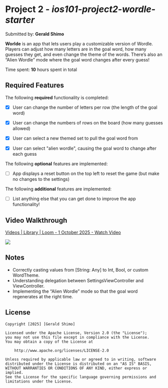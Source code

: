 # Project 2 - *ios101-project2-wordle-starter*

Submitted by: **Gerald Shimo**

**Worlde** is an app that lets users play a customizable version of Wordle. Players can adjust how many letters are in the goal word, how many guesses they get, and even change the theme of the words. There’s also an “Alien Wordle” mode where the goal word changes after every guess!

Time spent: **10** hours spent in total

## Required Features

The following **required** functionality is completed:

- [x] User can change the number of letters per row (the length of the goal word)
- [x] User can change the numbers of rows on the board (how many guesses allowed)
- [x] User can select a new themed set to pull the goal word from
- [x] User can select "alien wordle", causing the goal word to change after each guess


The following **optional** features are implemented:

- [ ] App displays a reset button on the top left to reset the game (but make no changes to the settings)

The following **additional** features are implemented:

- [ ] List anything else that you can get done to improve the app functionality!

## Video Walkthrough

<div>
    <a href="https://www.loom.com/share/0f04a07840494cb2977bee6e0e44f25f">
      <p>Videos | Library | Loom - 1 October 2025 - Watch Video</p>
    </a>
    <a href="https://www.loom.com/share/0f04a07840494cb2977bee6e0e44f25f">
      <img style="max-width:300px;" src="https://cdn.loom.com/sessions/thumbnails/0f04a07840494cb2977bee6e0e44f25f-40ac0ed10432a3bf-full-play.gif">
    </a>
  </div>

## Notes

- Correctly casting values from [String: Any] to Int, Bool, or custom WordTheme.
- Understanding delegation between SettingsViewController and ViewController.
- Implementing the “Alien Wordle” mode so that the goal word regenerates at the right time.

## License

    Copyright [2025] [Gerald Shimo]

    Licensed under the Apache License, Version 2.0 (the "License");
    you may not use this file except in compliance with the License.
    You may obtain a copy of the License at

        http://www.apache.org/licenses/LICENSE-2.0

    Unless required by applicable law or agreed to in writing, software
    distributed under the License is distributed on an "AS IS" BASIS,
    WITHOUT WARRANTIES OR CONDITIONS OF ANY KIND, either express or implied.
    See the License for the specific language governing permissions and
    limitations under the License.
